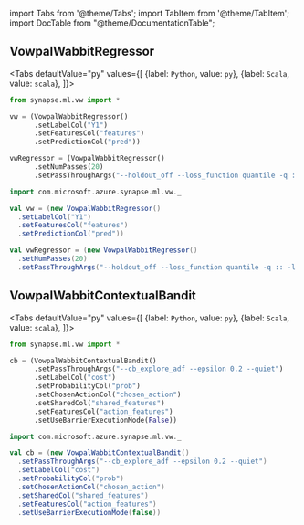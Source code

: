 import Tabs from '@theme/Tabs';
import TabItem from '@theme/TabItem';
import DocTable from "@theme/DocumentationTable";




## VowpalWabbitRegressor

<Tabs
defaultValue="py"
values={[
{label: `Python`, value: `py`},
{label: `Scala`, value: `scala`},
]}>
<TabItem value="py">

<!--pytest-codeblocks:cont-->

```python
from synapse.ml.vw import *

vw = (VowpalWabbitRegressor()
      .setLabelCol("Y1")
      .setFeaturesCol("features")
      .setPredictionCol("pred"))

vwRegressor = (VowpalWabbitRegressor()
      .setNumPasses(20)
      .setPassThroughArgs("--holdout_off --loss_function quantile -q :: -l 0.1"))
```

</TabItem>
<TabItem value="scala">

```scala
import com.microsoft.azure.synapse.ml.vw._

val vw = (new VowpalWabbitRegressor()
  .setLabelCol("Y1")
  .setFeaturesCol("features")
  .setPredictionCol("pred"))

val vwRegressor = (new VowpalWabbitRegressor()
  .setNumPasses(20)
  .setPassThroughArgs("--holdout_off --loss_function quantile -q :: -l 0.1"))

```

</TabItem>
</Tabs>

<DocTable className="VowpalWabbitRegressor"
py="synapse.ml.vw.html#module-synapse.ml.vw.VowpalWabbitRegressor"
scala="com/microsoft/azure/synapse/ml/vw/VowpalWabbitRegressor.html"
sourceLink="https://github.com/microsoft/SynapseML/blob/master/vw/src/main/scala/com/microsoft/azure/synapse/ml/vw/VowpalWabbitRegressor.scala" />


## VowpalWabbitContextualBandit

<Tabs
defaultValue="py"
values={[
{label: `Python`, value: `py`},
{label: `Scala`, value: `scala`},
]}>
<TabItem value="py">




<!--pytest-codeblocks:cont-->

```python
from synapse.ml.vw import *

cb = (VowpalWabbitContextualBandit()
      .setPassThroughArgs("--cb_explore_adf --epsilon 0.2 --quiet")
      .setLabelCol("cost")
      .setProbabilityCol("prob")
      .setChosenActionCol("chosen_action")
      .setSharedCol("shared_features")
      .setFeaturesCol("action_features")
      .setUseBarrierExecutionMode(False))
```

</TabItem>
<TabItem value="scala">

```scala
import com.microsoft.azure.synapse.ml.vw._

val cb = (new VowpalWabbitContextualBandit()
  .setPassThroughArgs("--cb_explore_adf --epsilon 0.2 --quiet")
  .setLabelCol("cost")
  .setProbabilityCol("prob")
  .setChosenActionCol("chosen_action")
  .setSharedCol("shared_features")
  .setFeaturesCol("action_features")
  .setUseBarrierExecutionMode(false))

```

</TabItem>
</Tabs>

<DocTable className="VowpalWabbitContextualBandit"
py="synapse.ml.vw.html#module-synapse.ml.vw.VowpalWabbitContextualBandit"
scala="com/microsoft/azure/synapse/ml/vw/VowpalWabbitContextualBandit.html"
sourceLink="https://github.com/microsoft/SynapseML/blob/master/vw/src/main/scala/com/microsoft/azure/synapse/ml/vw/VowpalWabbitContextualBandit.scala" />
